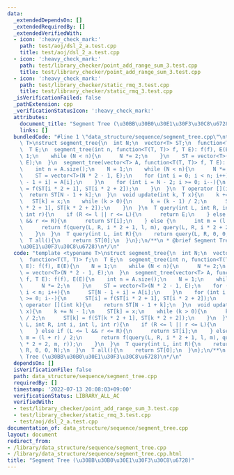 ```yaml
---
data:
  _extendedDependsOn: []
  _extendedRequiredBy: []
  _extendedVerifiedWith:
  - icon: ':heavy_check_mark:'
    path: test/aoj/dsl_2_a.test.cpp
    title: test/aoj/dsl_2_a.test.cpp
  - icon: ':heavy_check_mark:'
    path: test/library_checker/point_add_range_sum_3.test.cpp
    title: test/library_checker/point_add_range_sum_3.test.cpp
  - icon: ':heavy_check_mark:'
    path: test/library_checker/static_rmq_3.test.cpp
    title: test/library_checker/static_rmq_3.test.cpp
  _isVerificationFailed: false
  _pathExtension: cpp
  _verificationStatusIcon: ':heavy_check_mark:'
  attributes:
    document_title: "Segment Tree (\u30BB\u30B0\u30E1\u30F3\u30C8\u6728)"
    links: []
  bundledCode: "#line 1 \"data_structure/sequence/segment_tree.cpp\"\ntemplate <typename\
    \ T>\nstruct segment_tree{\n  int N;\n  vector<T> ST;\n  function<T(T, T)> f;\n\
    \  T E;\n  segment_tree(int n, function<T(T, T)> f, T E): f(f), E(E){\n    N =\
    \ 1;\n    while (N < n){\n      N *= 2;\n    }\n    ST = vector<T>(N * 2 - 1,\
    \ E);\n  }\n  segment_tree(vector<T> A, function<T(T, T)> f, T E): f(f), E(E){\n\
    \    int n = A.size();\n    N = 1;\n    while (N < n){\n      N *= 2;\n    }\n\
    \    ST = vector<T>(N * 2 - 1, E);\n    for (int i = 0; i < n; i++){\n      ST[N\
    \ - 1 + i] = A[i];\n    }\n    for (int i = N - 2; i >= 0; i--){\n      ST[i]\
    \ = f(ST[i * 2 + 1], ST[i * 2 + 2]);\n    }\n  }\n  T operator [](int k){\n  \
    \  return ST[N - 1 + k];\n  }\n  void update(int k, T x){\n    k += N - 1;\n \
    \   ST[k] = x;\n    while (k > 0){\n      k = (k - 1) / 2;\n      ST[k] = f(ST[k\
    \ * 2 + 1], ST[k * 2 + 2]);\n    }\n  }\n  T query(int L, int R, int i, int l,\
    \ int r){\n    if (R <= l || r <= L){\n      return E;\n    } else if (L <= l\
    \ && r <= R){\n      return ST[i];\n    } else {\n      int m = (l + r) / 2;\n\
    \      return f(query(L, R, i * 2 + 1, l, m), query(L, R, i * 2 + 2, m, r));\n\
    \    }\n  }\n  T query(int L, int R){\n    return query(L, R, 0, 0, N);\n  }\n\
    \  T all(){\n    return ST[0];\n  }\n};\n/**\n * @brief Segment Tree (\u30BB\u30B0\
    \u30E1\u30F3\u30C8\u6728)\n*/\n"
  code: "template <typename T>\nstruct segment_tree{\n  int N;\n  vector<T> ST;\n\
    \  function<T(T, T)> f;\n  T E;\n  segment_tree(int n, function<T(T, T)> f, T\
    \ E): f(f), E(E){\n    N = 1;\n    while (N < n){\n      N *= 2;\n    }\n    ST\
    \ = vector<T>(N * 2 - 1, E);\n  }\n  segment_tree(vector<T> A, function<T(T, T)>\
    \ f, T E): f(f), E(E){\n    int n = A.size();\n    N = 1;\n    while (N < n){\n\
    \      N *= 2;\n    }\n    ST = vector<T>(N * 2 - 1, E);\n    for (int i = 0;\
    \ i < n; i++){\n      ST[N - 1 + i] = A[i];\n    }\n    for (int i = N - 2; i\
    \ >= 0; i--){\n      ST[i] = f(ST[i * 2 + 1], ST[i * 2 + 2]);\n    }\n  }\n  T\
    \ operator [](int k){\n    return ST[N - 1 + k];\n  }\n  void update(int k, T\
    \ x){\n    k += N - 1;\n    ST[k] = x;\n    while (k > 0){\n      k = (k - 1)\
    \ / 2;\n      ST[k] = f(ST[k * 2 + 1], ST[k * 2 + 2]);\n    }\n  }\n  T query(int\
    \ L, int R, int i, int l, int r){\n    if (R <= l || r <= L){\n      return E;\n\
    \    } else if (L <= l && r <= R){\n      return ST[i];\n    } else {\n      int\
    \ m = (l + r) / 2;\n      return f(query(L, R, i * 2 + 1, l, m), query(L, R, i\
    \ * 2 + 2, m, r));\n    }\n  }\n  T query(int L, int R){\n    return query(L,\
    \ R, 0, 0, N);\n  }\n  T all(){\n    return ST[0];\n  }\n};\n/**\n * @brief Segment\
    \ Tree (\u30BB\u30B0\u30E1\u30F3\u30C8\u6728)\n*/\n"
  dependsOn: []
  isVerificationFile: false
  path: data_structure/sequence/segment_tree.cpp
  requiredBy: []
  timestamp: '2022-07-13 20:08:03+09:00'
  verificationStatus: LIBRARY_ALL_AC
  verifiedWith:
  - test/library_checker/point_add_range_sum_3.test.cpp
  - test/library_checker/static_rmq_3.test.cpp
  - test/aoj/dsl_2_a.test.cpp
documentation_of: data_structure/sequence/segment_tree.cpp
layout: document
redirect_from:
- /library/data_structure/sequence/segment_tree.cpp
- /library/data_structure/sequence/segment_tree.cpp.html
title: "Segment Tree (\u30BB\u30B0\u30E1\u30F3\u30C8\u6728)"
---
```

